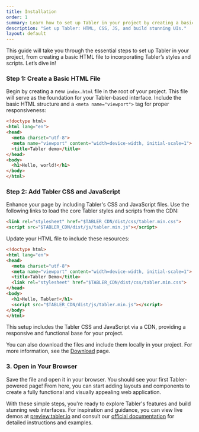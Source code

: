 ```yaml
---
title: Installation
order: 1
summary: Learn how to set up Tabler in your project by creating a basic HTML file, adding Tabler’s CSS and JavaScript, and exploring its powerful components to build responsive and visually stunning web applications.
description: "Set up Tabler: HTML, CSS, JS, and build stunning UIs."
layout: default
---
```


This guide will take you through the essential steps to set up Tabler in your project, from creating a basic HTML file to incorporating Tabler’s styles and scripts. Let’s dive in!

<div className="steps">

### Step 1: Create a Basic HTML File

Begin by creating a new `index.html` file in the root of your project. This file will serve as the foundation for your Tabler-based interface. Include the basic HTML structure and a `<meta name="viewport">` tag for proper responsiveness:

```html
<!doctype html>
<html lang="en">
<head>
  <meta charset="utf-8">
  <meta name="viewport" content="width=device-width, initial-scale=1">
  <title>Tabler demo</title>
</head>
<body>
  <h1>Hello, world!</h1>
</body>
</html>
```

### Step 2: Add Tabler CSS and JavaScript

Enhance your page by including Tabler's CSS and JavaScript files. Use the following links to load the core Tabler styles and scripts from the CDN:

```html
<link rel="stylesheet" href="$TABLER_CDN/dist/css/tabler.min.css">
<script src="$TABLER_CDN/dist/js/tabler.min.js"></script>
```

Update your HTML file to include these resources:

```html
<!doctype html>
<html lang="en">
<head>
  <meta charset="utf-8">
  <meta name="viewport" content="width=device-width, initial-scale=1">
  <title>Tabler Demo</title>
  <link rel="stylesheet" href="$TABLER_CDN/dist/css/tabler.min.css">
</head>
<body>
  <h1>Hello, Tabler!</h1>
  <script src="$TABLER_CDN/dist/js/tabler.min.js"></script>
</body>
</html>
```

This setup includes the Tabler CSS and JavaScript via a CDN, providing a responsive and functional base for your project.

You can also download the files and include them locally in your project. For more information, see the [Download](/docs/ui/getting-started/download) page.

### 3. Open in Your Browser

Save the file and open it in your browser. You should see your first Tabler-powered page! From here, you can start adding layouts and components to create a fully functional and visually appealing web application.

</div>

With these simple steps, you're ready to explore Tabler's features and build stunning web interfaces. For inspiration and guidance, you can view live demos at [preview.tabler.io](https://preview.tabler.io) and consult our [official documentation](https://tabler.io/docs) for detailed instructions and examples.